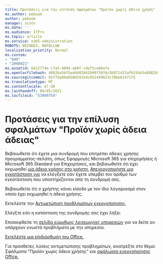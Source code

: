 ```yaml
---
title: Προτάσεις για την επίλυση σφαλμάτων "Προϊόν χωρίς άδεια χρήση"
ms.author: pebaum
author: pebaum
manager: scotv
ms.date: ''
ms.audience: ITPro
ms.topic: article
ms.service: o365-administration
ROBOTS: NOINDEX, NOFOLLOW
localization_priority: Normal
ms.custom:
- "849"
- "2000021"
ms.assetid: 6422774e-c7a5-4894-a60f-cdef5ca60afe
ms.openlocfilehash: 4982ba5bf5edd402041b90f397dc5b971d15af6334d3a9882b59de182fec8c7a
ms.sourcegitcommit: b5f7da89a650d2915dc652449623c78be6247175
ms.translationtype: MT
ms.contentlocale: el-GR
ms.lasthandoff: 08/05/2021
ms.locfileid: "53909754"
---
```

# <a name="suggestions-for-solving-unlicensed-product-errors"></a>Προτάσεις για την επίλυση σφαλμάτων "Προϊόν χωρίς άδεια άδειας"

Βεβαιωθείτε ότι έχετε μια συνδρομή που επιτρέπει άδειες χρήσης προγράμματος-πελάτη, όπως Εφαρμογές Microsoft 365 για επιχειρήσεις ή Microsoft 365 Standard για Επιχειρήσεις, και βεβαιωθείτε ότι έχει εκχωρηθεί [μια άδεια χρήσης στο χρήστη.](https://docs.microsoft.com/microsoft-365/admin/add-users/add-users) [Απενεργοποιήστε μια εγκατάσταση για](https://docs.microsoft.com/microsoft-365/admin/add-users/delete-a-user) να ελέγξετε εάν έχετε υπερβεί τον αριθμό των εγκατάσταση που υποστηρίζονται από τη συνδρομή σας.
  
Βεβαιωθείτε ότι ο χρήστης κάνει είσοδο με τον ίδιο λογαριασμό στον οποίο έχει εκχωρηθεί η άδεια χρήσης.
  
Εκτελέστε την [Αντιμετώπιση προβλημάτων ενεργοποίησης.](https://aka.ms/SARA-OfficeActivation-Alchemy)
  
Ελέγξτε εάν η κατάσταση της συνδρομής σας έχει λήξει
  
Επισκεφθείτε τη [σελίδα εύρυθμης λειτουργίας υπηρεσιών](https://docs.microsoft.com/office365/enterprise/view-service-health) για να δείτε αν υπάρχουν γνωστά προβλήματα με την υπηρεσία.
  
[Εκτελέστε μια επιδιόρθωση του Office.](https://support.office.com/Article/7821d4b6-7c1d-4205-aa0e-a6b40c5bb88b?wt.mc_id=Alchemy_ClientDIA)
  
Για πρόσθετες λύσεις αντιμετώπισης προβλημάτων, ανατρέξτε στο θέμα: Σφάλματα "Προϊόν χωρίς άδεια χρήσης" και [σφάλματα ενεργοποίησης Office.](https://support.office.com/Article/0d23d3c0-c19c-4b2f-9845-5344fedc4380?wt.mc_id=Alchemy_ClientDIA)
  
